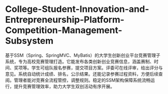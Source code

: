 # College-Student-Innovation-and-Entrepreneurship-Platform-Competition-Management-Subsystem
基于SSM（Spring、SpringMVC、MyBatis）的大学生创新创业平台竞赛管理子系统，专为高校竞赛管理打造。它能发布各类创新创业竞赛信息，涵盖赛制、时间、奖项等。学生可组队报名参赛，提交项目方案。评委可在线评审，给出评分与意见。系统自动统计成绩、排名，公示结果。还能记录参赛过程资料，方便后续查阅。管理者能对竞赛全流程管控，调整规则。稳定的SSM架构保障系统流畅运行，提升竞赛管理效率，助力大学生双创活动有序开展。 
